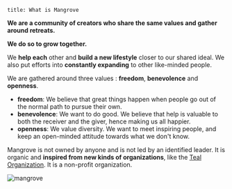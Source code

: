 ```
title: What is Mangrove
```

**We are a community of creators who share the same values and gather around retreats.**

**We do so to grow together.**

We **help each** other and **build a new lifestyle** closer to our shared ideal. We also put efforts into **constantly expanding** to other like-minded people.

We are gathered around three values : **freedom**, **benevolence** and **openness**.

- **freedom**: We believe that great things happen when people go out of the normal path to pursue their own.
- **benevolence**: We want to do good. We believe that help is valuable to both the receiver and the giver, hence making us all happier.
- **openness**: We value diversity. We want to meet inspiring people, and keep an open-minded attitude towards what we don't know.

Mangrove is not owned by anyone and is not led by an identified leader. It is organic and **inspired from new kinds of organizations**, like the [Teal Organization](http://www.reinventingorganizationswiki.com/Teal_Organizations). It is a non-profit organization.

![mangrove](/images/illustrations/what.gif)
